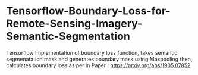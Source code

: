 # Tensorflow-Boundary-Loss-for-Remote-Sensing-Imagery-Semantic-Segmentation
Tensorflow Implementation of boundary loss function, takes semantic segmenatation mask and generates boundary mask using Maxpooling then, calculates boundary loss as per in Paper : https://arxiv.org/abs/1905.07852
